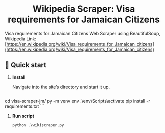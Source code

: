 <h1 align="center">
Wikipedia Scraper: Visa requirements for Jamaican Citizens
</h1>

Visa requirements for Jamaican Citizens Web Scraper using BeautifulSoup, Wikipedia Link: [https://en.wikipedia.org/wiki/Visa_requirements_for_Jamaican_citizens](https://en.wikipedia.org/wiki/Visa_requirements_for_Jamaican_citizens)

## 🚀 Quick start

1.  **Install**

    Navigate into the site’s directory and start it up.

    ```shell
   cd visa-scraper-jm/
   py -m venv env
   .\env\Scripts\activate
   pip install -r requirements.txt
    ```

1.  **Run script**
    ```shell
    python .\wikiscraper.py
    ```



